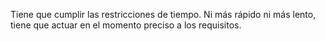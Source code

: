 Tiene que cumplir las restricciones de tiempo. Ni más rápido ni más lento, tiene que actuar en el momento preciso a los requisitos.